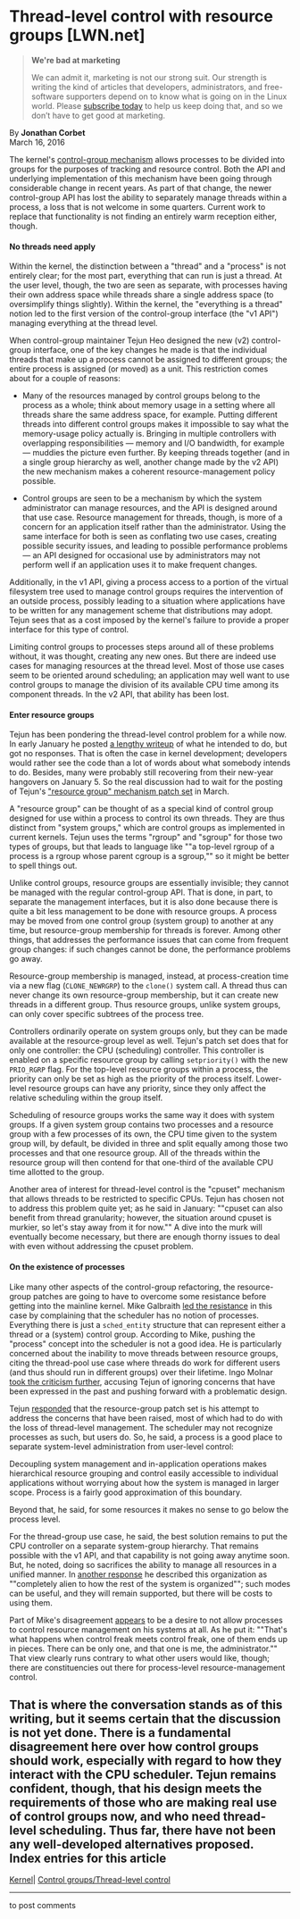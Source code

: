 # Thread-level control with resource groups [LWN.net]

> **We're bad at marketing**
> 
> We can admit it, marketing is not our strong suit. Our strength is writing the kind of articles that developers, administrators, and free-software supporters depend on to know what is going on in the Linux world. Please [subscribe today](/Promo/nsn-bad/subscribe) to help us keep doing that, and so we don’t have to get good at marketing. 

By **Jonathan Corbet**  
March 16, 2016 

The kernel's [control-group mechanism](/Articles/604609/) allows processes to be divided into groups for the purposes of tracking and resource control. Both the API and underlying implementation of this mechanism have been going through considerable change in recent years. As part of that change, the newer control-group API has lost the ability to separately manage threads within a process, a loss that is not welcome in some quarters. Current work to replace that functionality is not finding an entirely warm reception either, though. 

#### No threads need apply

Within the kernel, the distinction between a "thread" and a "process" is not entirely clear; for the most part, everything that can run is just a thread. At the user level, though, the two are seen as separate, with processes having their own address space while threads share a single address space (to oversimplify things slightly). Within the kernel, the "everything is a thread" notion led to the first version of the control-group interface (the "v1 API") managing everything at the thread level. 

When control-group maintainer Tejun Heo designed the new (v2) control-group interface, one of the key changes he made is that the individual threads that make up a process cannot be assigned to different groups; the entire process is assigned (or moved) as a unit. This restriction comes about for a couple of reasons: 

  * Many of the resources managed by control groups belong to the process as a whole; think about memory usage in a setting where all threads share the same address space, for example. Putting different threads into different control groups makes it impossible to say what the memory-usage policy actually is. Bringing in multiple controllers with overlapping responsibilities — memory and I/O bandwidth, for example — muddies the picture even further. By keeping threads together (and in a single group hierarchy as well, another change made by the v2 API) the new mechanism makes a coherent resource-management policy possible. 

  * Control groups are seen to be a mechanism by which the system administrator can manage resources, and the API is designed around that use case. Resource management for threads, though, is more of a concern for an application itself rather than the administrator. Using the same interface for both is seen as conflating two use cases, creating possible security issues, and leading to possible performance problems — an API designed for occasional use by administrators may not perform well if an application uses it to make frequent changes. 

Additionally, in the v1 API, giving a process access to a portion of the virtual filesystem tree used to manage control groups requires the intervention of an outside process, possibly leading to a situation where applications have to be written for any management scheme that distributions may adopt. Tejun sees that as a cost imposed by the kernel's failure to provide a proper interface for this type of control. 




Limiting control groups to processes steps around all of these problems without, it was thought, creating any new ones. But there are indeed use cases for managing resources at the thread level. Most of those use cases seem to be oriented around scheduling; an application may well want to use control groups to manage the division of its available CPU time among its component threads. In the v2 API, that ability has been lost. 

#### Enter resource groups

Tejun has been pondering the thread-level control problem for a while now. In early January he posted [a lengthy writeup](http://article.gmane.org/gmane.linux.kernel.cgroups/15225) of what he intended to do, but got no responses. That is often the case in kernel development; developers would rather see the code than a lot of words about what somebody intends to do. Besides, many were probably still recovering from their new-year hangovers on January 5. So the real discussion had to wait for the posting of Tejun's ["resource group" mechanism patch set](/Articles/679774/) in March. 

A "resource group" can be thought of as a special kind of control group designed for use within a process to control its own threads. They are thus distinct from "system groups," which are control groups as implemented in current kernels. Tejun uses the terms "rgroup" and "sgroup" for those two types of groups, but that leads to language like ""a top-level rgroup of a process is a rgroup whose parent cgroup is a sgroup,"" so it might be better to spell things out. 

Unlike control groups, resource groups are essentially invisible; they cannot be managed with the regular control-group API. That is done, in part, to separate the management interfaces, but it is also done because there is quite a bit less management to be done with resource groups. A process may be moved from one control group (system group) to another at any time, but resource-group membership for threads is forever. Among other things, that addresses the performance issues that can come from frequent group changes: if such changes cannot be done, the performance problems go away. 

Resource-group membership is managed, instead, at process-creation time via a new flag (`CLONE_NEWRGRP`) to the `clone()` system call. A thread thus can never change its own resource-group membership, but it can create new threads in a different group. Thus resource groups, unlike system groups, can only cover specific subtrees of the process tree. 

Controllers ordinarily operate on system groups only, but they can be made available at the resource-group level as well. Tejun's patch set does that for only one controller: the CPU (scheduling) controller. This controller is enabled on a specific resource group by calling `setpriority()` with the new `PRIO_RGRP` flag. For the top-level resource groups within a process, the priority can only be set as high as the priority of the process itself. Lower-level resource groups can have any priority, since they only affect the relative scheduling within the group itself. 

Scheduling of resource groups works the same way it does with system groups. If a given system group contains two processes and a resource group with a few processes of its own, the CPU time given to the system group will, by default, be divided in three and split equally among those two processes and that one resource group. All of the threads within the resource group will then contend for that one-third of the available CPU time allotted to the group. 

Another area of interest for thread-level control is the "cpuset" mechanism that allows threads to be restricted to specific CPUs. Tejun has chosen not to address this problem quite yet; as he said in January: ""cpuset can also benefit from thread granularity; however, the situation around cpuset is murkier, so let's stay away from it for now."" A dive into the murk will eventually become necessary, but there are enough thorny issues to deal with even without addressing the cpuset problem. 

#### On the existence of processes

Like many other aspects of the control-group refactoring, the resource-group patches are going to have to overcome some resistance before getting into the mainline kernel. Mike Galbraith [led the resistance](/Articles/679958/) in this case by complaining that the scheduler has no notion of processes. Everything there is just a `sched_entity` structure that can represent either a thread or a (system) control group. According to Mike, pushing the "process" concept into the scheduler is not a good idea. He is particularly concerned about the inability to move threads between resource groups, citing the thread-pool use case where threads do work for different users (and thus should run in different groups) over their lifetime. Ingo Molnar [took the criticism further](/Articles/679959/), accusing Tejun of ignoring concerns that have been expressed in the past and pushing forward with a problematic design. 

Tejun [responded](/Articles/679960/) that the resource-group patch set is his attempt to address the concerns that have been raised, most of which had to do with the loss of thread-level management. The scheduler may not recognize processes as such, but users do. So, he said, a process is a good place to separate system-level administration from user-level control: 

Decoupling system management and in-application operations makes hierarchical resource grouping and control easily accessible to individual applications without worrying about how the system is managed in larger scope. Process is a fairly good approximation of this boundary. 

Beyond that, he said, for some resources it makes no sense to go below the process level. 

For the thread-group use case, he said, the best solution remains to put the CPU controller on a separate system-group hierarchy. That remains possible with the v1 API, and that capability is not going away anytime soon. But, he noted, doing so sacrifices the ability to manage all resources in a unified manner. In [another response](/Articles/679961/) he described this organization as ""completely alien to how the rest of the system is organized""; such modes can be useful, and they will remain supported, but there will be costs to using them. 

Part of Mike's disagreement [appears](/Articles/679963/) to be a desire to not allow processes to control resource management on his systems at all. As he put it: ""That's what happens when control freak meets control freak, one of them ends up in pieces. There can be only one, and that one is me, the administrator."" That view clearly runs contrary to what other users would like, though; there are constituencies out there for process-level resource-management control. 

That is where the conversation stands as of this writing, but it seems certain that the discussion is not yet done. There is a fundamental disagreement here over how control groups should work, especially with regard to how they interact with the CPU scheduler. Tejun remains confident, though, that his design meets the requirements of those who are making real use of control groups now, and who need thread-level scheduling. Thus far, there have not been any well-developed alternatives proposed.  
Index entries for this article  
---  
[Kernel](/Kernel/Index)| [Control groups/Thread-level control](/Kernel/Index#Control_groups-Thread-level_control)  
  


* * *

to post comments 
